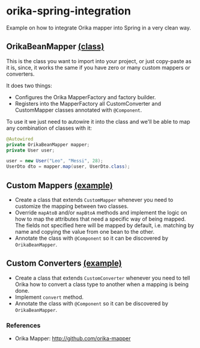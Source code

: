 # orika-spring-integration
Example on how to integrate Orika mapper into Spring in a very clean way.

## OrikaBeanMapper [(class)](src/main/java/com/dlizarra/orika/mapper/OrikaBeanMapper.java)
This is the class you want to import into your project, or just copy-paste as it is, since, it works the same if you have zero or many custom mappers or converters.

It does two things:

- Configures the Orika MapperFactory and factory builder.
- Registers into the MapperFactory all CustomConverter and CustomMapper classes annotated with `@Component`.

To use it we just need to autowire it into the class and we'll be able to map any combination of classes with it:

  ```java
  @Autowired
  private OrikaBeanMapper mapper;
  private User user;
  
  user = new User("Leo", "Messi", 28);
  UserDto dto = mapper.map(user, UserDto.class);
  ```
  
## Custom Mappers [(example)](src/main/java/com/dlizarra/orika/mapper/custom/UserUserDtoMapper.java)
- Create a class that extends `CustomMapper` whenever you need to customize the mapping between two classes.
- Override `mapAtoB` and/or `mapBtoA` methods and implement the logic on how to map the attributes that need a specific way of being mapped. The fields not specified here will be mapped by default, i.e. matching by name and copying the value from one bean to the other.
- Annotate the class with `@Component` so it can be discovered by `OrikaBeanMapper`.

## Custom Converters [(example)](src/main/java/com/dlizarra/orika/converter/AddressToStringConverter.java)
- Create a class that extends `CustomConverter` whenever you need to tell Orika how to convert a class type to another when a mapping is being done.
- Implement `convert` method.
- Annotate the class with `@Component` so it can be discovered by `OrikaBeanMapper`.

### References
- Orika Mapper: http://github.com/orika-mapper
